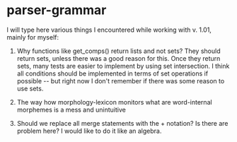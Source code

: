 # parser-grammar
I will type here various things I encountered while working with v. 1.01, mainly for myself:

1. Why functions like get_comps() return lists and not sets? They should return sets, unless there was a good reason for this. Once
they return sets, many tests are easier to implement by using set intersection. I think all conditions should be implemented in terms of set operations if possible -- but right now I don't remember if there was some reason to use sets.

2. The way how morphology-lexicon monitors  what are word-internal morphemes is a mess and unintuitive

3. Should we replace all merge statements with the + notation? Is there are problem here? I would like to do it like an algebra.
